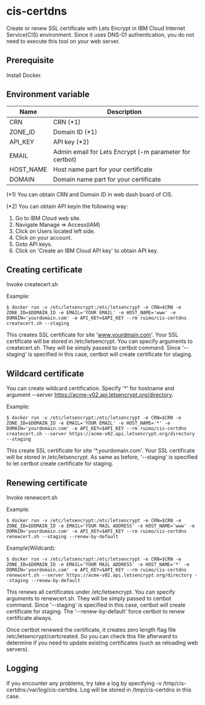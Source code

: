 # cis-certdns
Create or renew SSL certificate with Lets Encrypt in IBM Cloud Internet Service(CIS) environment. Since it uses DNS-01 authentication, you do not need to execute this tool on your web server.

## Prerequisite
Install Docker.

## Environment variable

| Name | Description |
-|-
| CRN | CRN (*1) |
| ZONE_ID | Domain ID (*1) |
| API_KEY | API key (*2) |
| EMAIL | Admin email for Lets Encrypt (-m parameter for certbot) |
| HOST_NAME | Host name part for your certificate |
| DOMAIN | Domain name part for your certificate |

(*1) You can obtain CRN and Domain ID in web dash board of CIS.

(*2) You can obtain API keyin the following way:
1. Go to IBM Cloud web site.
1. Navigate Manage => Access(IAM)
1. Click on Users located left side.
1. Click on your account.
1. Goto API keys.
1. Click on 'Create an IBM Cloud API key' to obtain API key. 

## Creating certificate

Invoke createcert.sh

Example:

    $ docker run -v /etc/letsencrypt:/etc/letsencrypt -e CRN=$CRN -e ZONE_ID=$DOMAIN_ID -e EMAIL='YOUR EMAIL' -e HOST_NAME='www' -e DOMAIN='yourdomain.com' -e API_KEY=$API_KEY --rm ruimo/cis-certdns createcert.sh --staging

This creates SSL certificate for site 'www.yourdmain.com'. Your SSL certificate will be stored in /etc/letsencrypt. You can specify arguments to createcert.sh. They will be simply passed to certbot command. Since '--staging' is specified in this case, certbot will create certificate for staging.

## Wildcard certificate

You can create wildcard certification. Specify '*' for hostname and argument --server https://acme-v02.api.letsencrypt.org/directory.

Example:

    $ docker run -v /etc/letsencrypt:/etc/letsencrypt -e CRN=$CRN -e ZONE_ID=$DOMAIN_ID -e EMAIL='YOUR EMAIL' -e HOST_NAME='*' -e DOMAIN='yourdomain.com' -e API_KEY=$API_KEY --rm ruimo/cis-certdns createcert.sh --server https://acme-v02.api.letsencrypt.org/directory --staging

This create SSL certificate for site '*.yourdomain.com'. Your SSL certificate will be stored in /etc/letsencrypt. As same as before, '--staging' is specified to let certbot create certificate for staging.

## Renewing certificate

Invoke renewcert.sh

Example:

    $ docker run -v /etc/letsencrypt:/etc/letsencrypt -e CRN=$CRN -e ZONE_ID=$DOMAIN_ID -e EMAIL='YOUR MAIL ADDRESS' -e HOST_NAME='www' -e DOMAIN='yourdomain.com' -e API_KEY=$API_KEY --rm ruimo/cis-certdns renewcert.sh --staging --renew-by-default

Example(Wildcard):

    $ docker run -v /etc/letsencrypt:/etc/letsencrypt -e CRN=$CRN -e ZONE_ID=$DOMAIN_ID -e EMAIL='YOUR MAIL ADDRESS' -e HOST_NAME='*' -e DOMAIN='yourdomain.com' -e API_KEY=$API_KEY --rm ruimo/cis-certdns renewcert.sh --server https://acme-v02.api.letsencrypt.org/directory --staging --renew-by-default

This renews all certificates under /etc/letsencrypt. You can specify arguments to renewcert.sh. They will be simply passed to certbot command. Since '--staging' is specified in this case, certbot will create certificate for staging. The '--renew-by-default' 
force certbot to renew certificate always.

Once certbot renewed the certificate, it creates zero length flag file /etc/letsencrypt/certcreated. So you can check this file afterward to determine if you need to update existing certificates (such as reloading web servers).

## Logging

If you encounter any problems, try take a log by specifying -v /tmp/cis-certdns:/var/log/cis-certdns. Log will be stored in /tmp/cis-certdns in this case.
